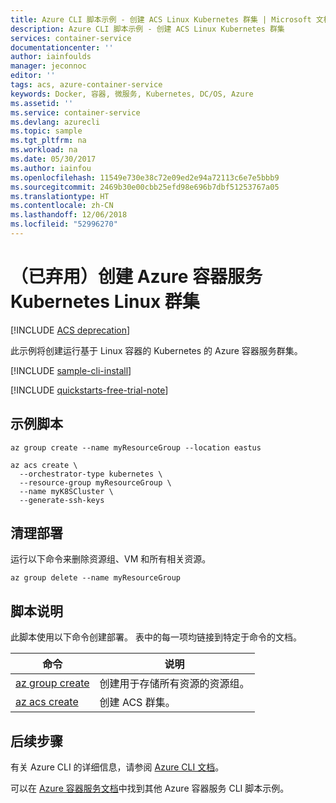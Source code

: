 ```yaml
---
title: Azure CLI 脚本示例 - 创建 ACS Linux Kubernetes 群集 | Microsoft 文档
description: Azure CLI 脚本示例 - 创建 ACS Linux Kubernetes 群集
services: container-service
documentationcenter: ''
author: iainfoulds
manager: jeconnoc
editor: ''
tags: acs, azure-container-service
keywords: Docker, 容器, 微服务, Kubernetes, DC/OS, Azure
ms.assetid: ''
ms.service: container-service
ms.devlang: azurecli
ms.topic: sample
ms.tgt_pltfrm: na
ms.workload: na
ms.date: 05/30/2017
ms.author: iainfou
ms.openlocfilehash: 11549e730e38c72e09ed2e94a72113c6e7e5bbb9
ms.sourcegitcommit: 2469b30e00cbb25efd98e696b7dbf51253767a05
ms.translationtype: HT
ms.contentlocale: zh-CN
ms.lasthandoff: 12/06/2018
ms.locfileid: "52996270"
---
```

# <a name="deprecated-create-an-azure-container-service-kubernetes-linux-cluster"></a>（已弃用）创建 Azure 容器服务 Kubernetes Linux 群集

[!INCLUDE [ACS deprecation](../../../../includes/container-service-kubernetes-deprecation.md)]

此示例将创建运行基于 Linux 容器的 Kubernetes 的 Azure 容器服务群集。

[!INCLUDE [sample-cli-install](../../../../includes/sample-cli-install.md)]

[!INCLUDE [quickstarts-free-trial-note](../../../../includes/quickstarts-free-trial-note.md)]

## <a name="sample-script"></a>示例脚本

```azurecli
az group create --name myResourceGroup --location eastus

az acs create \
  --orchestrator-type kubernetes \
  --resource-group myResourceGroup \
  --name myK8SCluster \
  --generate-ssh-keys
```

## <a name="clean-up-deployment"></a>清理部署 

运行以下命令来删除资源组、VM 和所有相关资源。

```azurecli
az group delete --name myResourceGroup
```

## <a name="script-explanation"></a>脚本说明

此脚本使用以下命令创建部署。 表中的每一项均链接到特定于命令的文档。

| 命令 | 说明 |
|---|---|
| [az group create](https://docs.microsoft.com/cli/azure/group#az-group-create) | 创建用于存储所有资源的资源组。 |
| [az acs create](https://docs.microsoft.com/cli/azure/acs#az-acs-create) | 创建 ACS 群集。 |

## <a name="next-steps"></a>后续步骤

有关 Azure CLI 的详细信息，请参阅 [Azure CLI 文档](https://docs.microsoft.com/cli/azure)。

可以在 [Azure 容器服务文档](../cli-samples.md)中找到其他 Azure 容器服务 CLI 脚本示例。

